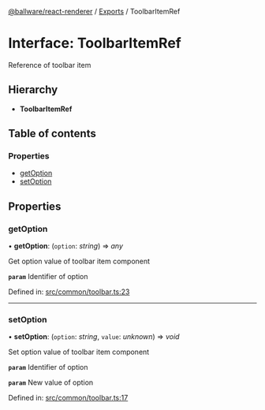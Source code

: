 [@ballware/react-renderer](../README.md) / [Exports](../modules.md) / ToolbarItemRef

# Interface: ToolbarItemRef

Reference of toolbar item

## Hierarchy

* **ToolbarItemRef**

## Table of contents

### Properties

- [getOption](toolbaritemref.md#getoption)
- [setOption](toolbaritemref.md#setoption)

## Properties

### getOption

• **getOption**: (`option`: *string*) => *any*

Get option value of toolbar item component

**`param`** Identifier of option

Defined in: [src/common/toolbar.ts:23](https://github.com/frankball/ballware-react-renderer/blob/69adedb/src/common/toolbar.ts#L23)

___

### setOption

• **setOption**: (`option`: *string*, `value`: *unknown*) => *void*

Set option value of toolbar item component

**`param`** Identifier of option

**`param`** New value of option

Defined in: [src/common/toolbar.ts:17](https://github.com/frankball/ballware-react-renderer/blob/69adedb/src/common/toolbar.ts#L17)
